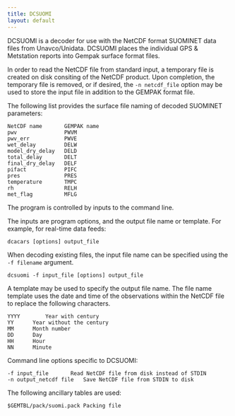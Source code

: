 ```yaml
---
title: DCSUOMI
layout: default
---
```



DCSUOMI is a decoder for use with the NetCDF format SUOMINET data
files from Unavco/Unidata. DCSUOMI places the individual GPS &
Metstation reports into Gempak surface format files.

In order to read the NetCDF file from standard input, a temporary
file is created on disk consiting of the NetCDF product. Upon completion,
the temporary file is removed, or if desired, the `-n netcdf_file`
option may be used to store the input file in addition to the
GEMPAK format file.

The following list provides the surface file naming of decoded
SUOMINET parameters:

    NetCDF name       GEMPAK name
    pwv               PWVM
    pwv_err           PWVE
    wet_delay         DELW
    model_dry_delay   DELD
    total_delay       DELT
    final_dry_delay   DELF
    pifact            PIFC
    pres              PRES
    temperature       TMPC
    rh                RELH
    met_flag          MFLG

The program is controlled by inputs to the command line.

The inputs are program options, and the output file name or template.
For example, for real-time data feeds:

	dcacars [options] output_file


When decoding existing files, the input file name can be specified using the
`-f filename` argument. 

	dcsuomi -f input_file [options] output_file

A template may be used to specify the output file name.  The file
name template uses the date and time of the observations within the
NetCDF file to replace the following characters.

	YYYY		Year with century
	YY		Year without the century
	MM		Month number
	DD		Day
	HH		Hour
	NN		Minute

Command line options specific to DCSUOMI:

	-f input_file		Read NetCDF file from disk instead of STDIN
	-n output_netcdf file	Save NetCDF file from STDIN to disk

The following ancillary tables are used:

	$GEMTBL/pack/suomi.pack	Packing file

